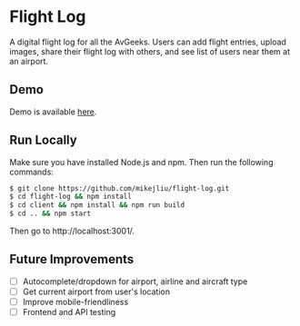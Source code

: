 # Flight Log

A digital flight log for all the AvGeeks. Users can add flight entries, upload images, share their flight log with others, and see list of users near them at an airport.

## Demo

Demo is available [here](https://dry-mountain-16931.herokuapp.com/).

## Run Locally

Make sure you have installed Node.js and npm. Then run the following commands:

```bash
$ git clone https://github.com/mikejliu/flight-log.git
$ cd flight-log && npm install
$ cd client && npm install && npm run build
$ cd .. && npm start
```

Then go to http://localhost:3001/.

## Future Improvements

- [ ] Autocomplete/dropdown for airport, airline and aircraft type
- [ ] Get current airport from user's location
- [ ] Improve mobile-friendliness
- [ ] Frontend and API testing
